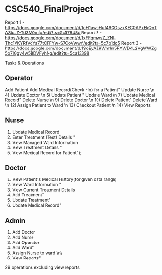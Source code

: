 # CSC540_FinalProject
Report 1 - https://docs.google.com/document/d/1cH1awcHuf49GOszxKEC0APxEkQnTASiuJZ-Td3M0mlg/edit?ts=5c57848d
Report 2 - https://docs.google.com/document/d/1xFFqmwsZ_ZNl-Thc1VKYRfVdYs77tCFFYw-S7CoVwwY/edit?ts=5c7b1dc5
Report 3 - https://docs.google.com/document/d/1SoEyAZ9Wm1m5FXWDKL2VgWWZg5o7IGgy4w5BDVFyhNg/edit?ts=5ca13398

Tasks & Operations

Operator
---
Add Patient
Add Medical Record(Check -In) for a Patient"
Update Nurse \n
4) Update Doctor \n
5) Update Patient "
Update Ward \n 
7) Update Medical Record"
Delete Nurse \n
9) Delete Doctor \n
10) Delete Patient"
Delete Ward \n
12) Assign Patient to Ward \n
13) Checkout Patient \n
14) View Reports

Nurse
---
1) Update Medical Record
2) Enter Treatment (Test) Details "
3) View Managed Ward Information
4) View Treatment Details "
5) View Medical Record for Patient");

Doctor
---
1) View Patient's Medical History(for given data range)
2) View Ward Information "
3) View Current Treatment Details
4) Add Treatment"
5) Update Treatment"
6) Update Medical Record"

Admin
---
1) Add Doctor
2) Add Nurse
3) Add Operator
4) Add Ward"
5) Assign Nurse to ward \n\
6) View Reports"

29 operations excluding view reports
